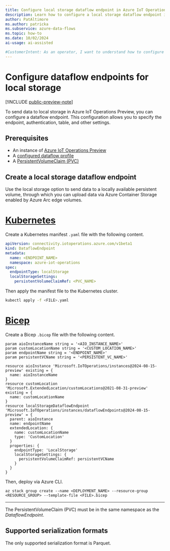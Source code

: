 ```yaml
---
title: Configure local storage dataflow endpoint in Azure IoT Operations
description: Learn how to configure a local storage dataflow endpoint in Azure IoT Operations.
author: PatAltimore
ms.author: patricka
ms.subservice: azure-data-flows
ms.topic: how-to
ms.date: 10/02/2024
ai-usage: ai-assisted

#CustomerIntent: As an operator, I want to understand how to configure a local storage dataflow endpoint so that I can create a dataflow.
---
```


# Configure dataflow endpoints for local storage

[!INCLUDE [public-preview-note](../includes/public-preview-note.md)]

To send data to local storage in Azure IoT Operations Preview, you can configure a dataflow endpoint. This configuration allows you to specify the endpoint, authentication, table, and other settings.

## Prerequisites

- An instance of [Azure IoT Operations Preview](../deploy-iot-ops/howto-deploy-iot-operations.md)
- A [configured dataflow profile](howto-configure-dataflow-profile.md)
- A [PersistentVolumeClaim (PVC)](https://kubernetes.io/docs/concepts/storage/persistent-volumes/)

## Create a local storage dataflow endpoint

Use the local storage option to send data to a locally available persistent volume, through which you can upload data via Azure Container Storage enabled by Azure Arc edge volumes.

# [Kubernetes](#tab/kubernetes)

Create a Kubernetes manifest `.yaml` file with the following content.

```yaml
apiVersion: connectivity.iotoperations.azure.com/v1beta1
kind: DataflowEndpoint
metadata:
  name: <ENDPOINT_NAME>
  namespace: azure-iot-operations
spec:
  endpointType: localStorage
  localStorageSettings:
    persistentVolumeClaimRef: <PVC_NAME>
```

Then apply the manifest file to the Kubernetes cluster.

```bash
kubectl apply -f <FILE>.yaml
```

# [Bicep](#tab/bicep)

Create a Bicep `.bicep` file with the following content.

```bicep
param aioInstanceName string = '<AIO_INSTANCE_NAME>'
param customLocationName string = '<CUSTOM_LOCATION_NAME>'
param endpointName string = '<ENDPOINT_NAME>'
param persistentVCName string = '<PERSISTENT_VC_NAME>'

resource aioInstance 'Microsoft.IoTOperations/instances@2024-08-15-preview' existing = {
  name: aioInstanceName
}
resource customLocation 'Microsoft.ExtendedLocation/customLocations@2021-08-31-preview' existing = {
  name: customLocationName
}
resource localStorageDataflowEndpoint 'Microsoft.IoTOperations/instances/dataflowEndpoints@2024-08-15-preview' = {
  parent: aioInstance
  name: endpointName
  extendedLocation: {
    name: customLocationName
    type: 'CustomLocation'
  }
  properties: {
    endpointType: 'LocalStorage'
    localStorageSettings: {
      persistentVolumeClaimRef: persistentVCName
    }
  }
}
```

Then, deploy via Azure CLI.

```azurecli
az stack group create --name <DEPLOYMENT_NAME> --resource-group <RESOURCE_GROUP> --template-file <FILE>.bicep
```

---

The PersistentVolumeClaim (PVC) must be in the same namespace as the *DataflowEndpoint*.


## Supported serialization formats

The only supported serialization format is Parquet.